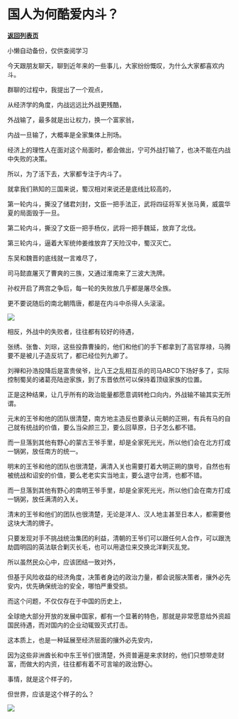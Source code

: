 # 国人为何酷爱内斗？

[**返回列表页**](/gzh/政事堂2019)

小懒自动备份，仅供查阅学习

今天跟朋友聊天，聊到近年来的一些事儿，大家纷纷慨叹，为什么大家都喜欢内斗。  

群聊的过程中，我提出了一个观点，  

从经济学的角度，内战远远比外战更残酷，

外战输了，最多就是出让权力，换一个富家翁，

内战一旦输了，大概率是全家集体上刑场。

经济上的理性人在面对这个局面时，都会做出，宁可外战打输了，也决不能在内战中失败的决策。

所以，为了活下去，大家都专注于内斗了。  

就拿我们熟知的三国来说，蜀汉相对来说还是底线比较高的，  

第一轮内斗，撕没了储君刘封，文臣一把手法正，武将四征将军关张马黄，威震华夏的局面毁于一旦。

第二轮内斗，撕没了文臣一把手杨仪，武将一把手魏延，放弃了北伐。  

第三轮内斗，逼着大军统帅姜维放弃了天险汉中，蜀汉灭亡。

东吴和魏晋的底线就一言难尽了，

司马懿直屠灭了曹爽的三族，又通过淮南来了三波大洗牌。

孙权开启了两宫之争后，每一轮的失败放几乎都是屠尽全族。  

更不要说随后的南北朝隋唐，都是在内斗中杀得人头滚滚。  

![](https://mmbiz.qpic.cn/mmbiz_png/rxhS23yu8cNBEzEuPunfchWTFYYT94bfJuX6MF1xAeP5TsJnPjq2oQQBR7EFRt7gibAkRia7W9NHOJc7j6LbTqzw/640?wx_fmt=png&from;=appmsg)

相反，外战中的失败者，往往都有较好的待遇，  

张绣、张鲁、刘琮，这些投靠曹操的，他们和他们的手下都拿到了高官厚禄，马腾要不是被儿子造反坑了，都已经位列九卿了。  

刘禅和孙浩投降后是富贵侯爷，比八王之乱相互杀的司马ABCD下场好多了，实际控制蜀吴的诸葛亮陆逊家族，到了东晋依然可以保持着顶级家族的位置。

正是这种结果，让几乎所有的政治能量都愿意调转枪口向内，外战输不输其实无所谓。

元末的王爷和他的团队很清楚，南方地主造反也要承认元朝的正朔，有兵有马的自己就有统战的价值，要么当朵颜三卫，要么回草原，日子怎么都不错。

而一旦落到其他有野心的蒙古王爷手里，却是全家死光光，所以他们会在北方打成一锅粥，放任南方的统一。

明末的王爷和他的团队也很清楚，满清入关也需要打着大明正朔的旗号，自然也有被统战和诏安的价值，要么老老实实当地主，要么退守台湾，也都不错。  

而一旦落到其他有野心的南明王爷手里，却是全家死光光，所以他们会在南方打成一锅粥，放任满清的入关。

清末的王爷和他们的团队也很清楚，无论是洋人、汉人地主甚至日本人，都需要他这块大清的牌子。

只要发现对手不挑战统治集团的利益，清朝的王爷们可以跟任何人合作，可以跟洗劫圆明园的英法联合剿灭长毛，也可以用退位来交换北洋剿灭乱党。

所以虽然民众心中，应该团结一致对外，  

但基于风险收益的经济角度，决策者身边的政治力量，都会说服决策者，攘外必先安内，优先确保统治的安全，哪怕严重受损。

而这个问题，不仅仅存在于中国的历史上，  

全球绝大部分开放的发展中国家，都有一个显著的特色，那就是非常愿意给外资超国民待遇，而对国内的企业动辄毁灭式打击。

这本质上，也是一种延展至经济层面的攘外必先安内，

因为这些非洲酋长和中东王爷们很清楚，外资普遍是来求财的，他们只想带走财富，而做大的内资，往往都有着不可言喻的政治野心。

事情，就是这个样子的，

但世界，应该是这个样子的么？  

![](https://mmbiz.qpic.cn/mmbiz_jpg/rxhS23yu8cNBEzEuPunfchWTFYYT94bfZ0sLK6WUcmTYyJibgXnjqUqYNZTIIZ9qJUewNwNclO9lLPf8VwFIJpw/640?wx_fmt=jpeg&from;=appmsg)

